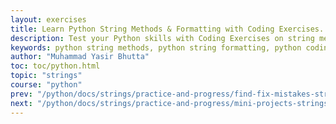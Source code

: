 ```yaml
---
layout: exercises
title: Learn Python String Methods & Formatting with Coding Exercises.
description: Test your Python skills with Coding Exercises on string methods and formatting. Great for beginners learning Python strings through hands-on practice.
keywords: python string methods, python string formatting, python coding exercises, python quiz, learn python strings, string methods in python, python string exercises, python for beginners, python string functions, python interview questions.
author: "Muhammad Yasir Bhutta"
toc: toc/python.html
topic: "strings"
course: "python"
prev: "/python/docs/strings/practice-and-progress/find-fix-mistakes-strings.html"
next: "/python/docs/strings/practice-and-progress/mini-projects-strings.html"
---
```

